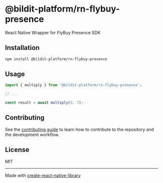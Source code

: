 # @bildit-platform/rn-flybuy-presence

React Native Wrapper for FlyBuy Presence SDK

## Installation

```sh
npm install @bildit-platform/rn-flybuy-presence
```

## Usage


```js
import { multiply } from '@bildit-platform/rn-flybuy-presence';

// ...

const result = await multiply(3, 7);
```


## Contributing

See the [contributing guide](CONTRIBUTING.md) to learn how to contribute to the repository and the development workflow.

## License

MIT

---

Made with [create-react-native-library](https://github.com/callstack/react-native-builder-bob)
